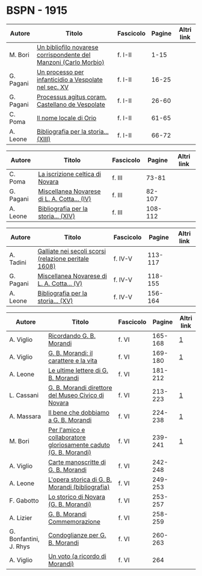 # BSPN - 1915

| Autore    | Titolo                                                                                                                | Fascicolo | Pagine | Altri link |
|-----------|-----------------------------------------------------------------------------------------------------------------------|-----------|--------|------------|
| M. Bori   | [Un bibliofilo novarese corrispondente del Manzoni (Carlo Morbio)](https://en.calameo.com/read/007260735411e9ab4ae74) | f. I-II   | 1-15   |            |
| G. Pagani | [Un processo per infanticidio a Vespolate nel sec. XV](https://en.calameo.com/read/007260735411e9ab4ae74)             | f. I-II   | 16-25  |            |
| G. Pagani | [Processus agitus coram. Castellano de Vespolate](https://en.calameo.com/read/007260735411e9ab4ae74)                  | f. I-II   | 26-60  |            |
| C. Poma   | [Il nome locale di Orio](https://en.calameo.com/read/007260735411e9ab4ae74)                                           | f. I-II   | 61-65  |            |
| A. Leone  | [Bibliografia per la storia... (XIII)](https://en.calameo.com/read/007260735411e9ab4ae74)                             | f. I-II   | 66-72  |            |

| Autore    | Titolo                                                                                           | Fascicolo | Pagine  | Altri link |
|-----------|--------------------------------------------------------------------------------------------------|-----------|---------|------------|
| C. Poma   | [La iscrizione celtica di Novara](https://en.calameo.com/read/007260735aeb8d4357445)             | f. III    | 73-81   |            |
| G. Pagani | [Miscellanea Novarese di L. A. Cotta... (IV)](https://en.calameo.com/read/007260735aeb8d4357445) | f. III    | 82-107  |            |
| A. Leone  | [Bibliografia per la storia... (XIV)](https://en.calameo.com/read/007260735aeb8d4357445)         | f. III    | 108-112 |            |

| Autore    | Titolo                                                                                                    | Fascicolo | Pagine  | Altri link |
|-----------|-----------------------------------------------------------------------------------------------------------|-----------|---------|------------|
| A. Tadini | [Galliate nei secoli scorsi (relazione peritale 1608)](https://en.calameo.com/read/0072607352380ef1d9e52) | f. IV-V   | 113-117 |            |
| G. Pagani | [Miscellanea Novarese di L. A. Cotta... (V)](https://en.calameo.com/read/0072607352380ef1d9e52)           | f. IV-V   | 118-155 |            |
| A. Leone  | [Bibliografia per la storia... (XV)](https://en.calameo.com/read/0072607352380ef1d9e52)                   | f. IV-V   | 156-164 |            |

| Autore                 | Titolo                                                                                                              | Fascicolo | Pagine  | Altri link                                             |
|------------------------|---------------------------------------------------------------------------------------------------------------------|-----------|---------|--------------------------------------------------------|
| A. Viglio              | [Ricordando G. B. Morandi](http://www.ssno.it/BSPNo/1915_Viglio.pdf#page=1)                                         | f. VI     | 165-168 | [1](https://en.calameo.com/read/007260735accebbf56f4e) |
| A. Viglio              | [G. B. Morandi: il carattere e la vita](http://www.ssno.it/BSPNo/1915_Viglio.pdf#page=4)                            | f. VI     | 169-180 | [1](https://en.calameo.com/read/007260735accebbf56f4e) |
| A. Leone               | [Le ultime lettere di G. B. Morandi](https://en.calameo.com/read/007260735accebbf56f4e)                             | f. VI     | 181-212 |                                                        |
| L. Cassani             | [G. B. Morandi direttore del Museo Civico di Novara](http://www.ssno.it/BSPNo/1915_altri.pdf#page=1)                | f. VI     | 213-223 | [1](https://en.calameo.com/read/007260735accebbf56f4e) |
| A. Massara             | [Il bene che dobbiamo a G. B. Morandi](http://www.ssno.it/BSPNo/1915_altri.pdf#page=10)                             | f. VI     | 224-238 | [1](https://en.calameo.com/read/007260735accebbf56f4e) |
| M. Bori                | [Per l'amico e collaboratore gloriosamente caduto (G. B. Morandi)](http://www.ssno.it/BSPNo/1915_altri.pdf#page=22) | f. VI     | 239-241 | [1](https://en.calameo.com/read/007260735accebbf56f4e) |
| A. Viglio              | [Carte manoscritte di G. B. Morandi](https://en.calameo.com/read/007260735accebbf56f4e)                             | f. VI     | 242-248 |                                                        |
| A. Leone               | [L'opera storica di G. B. Morandi (bibliografia)](https://en.calameo.com/read/007260735accebbf56f4e)                | f. VI     | 249-253 |                                                        |
| F. Gabotto             | [Lo storico di Novara (G. B. Morandi)](https://en.calameo.com/read/007260735accebbf56f4e)                           | f. VI     | 253-257 |                                                        |
| A. Lizier              | [G. B. Morandi Commemorazione](https://en.calameo.com/read/007260735accebbf56f4e)                                   | f. VI     | 258-259 |                                                        |
| G. Bonfantini, J. Rhys | [Condoglianze per G. B. Morandi](https://en.calameo.com/read/007260735accebbf56f4e)                                 | f. VI     | 260-263 |                                                        |
| A. Viglio              | [Un voto (a ricordo di Morandi)](https://en.calameo.com/read/007260735accebbf56f4e)                                 | f. VI     | 264     |                                                        |
